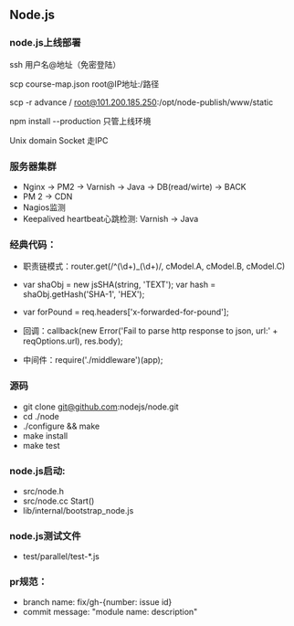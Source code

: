 ## Node.js

### node.js上线部署
ssh 用户名@地址（免密登陆）

scp course-map.json root@IP地址:/路径

scp -r advance / root@101.200.185.250:/opt/node-publish/www/static

npm install --production 只管上线环境

Unix domain Socket 走IPC

### 服务器集群
- Nginx -> PM2 -> Varnish -> Java -> DB(read/wirte) -> BACK
- PM 2 -> CDN
- Nagios监测
- Keepalived heartbeat心跳检测: Varnish -> Java

### 经典代码：
- 职责链模式：router.get(/^\(\d+)_(\d+)/, cModel.A, cModel.B, cModel.C)

- var shaObj = new jsSHA(string, 'TEXT'); var hash = shaObj.getHash('SHA-1', 'HEX');

- var forPound = req.headers['x-forwarded-for-pound'];

- 回调：callback(new Error('Fail to parse http response to json, url:' + reqOptions.url), res.body);

- 中间件：require('./middleware')(app);

### 源码
- git clone git@github.com:nodejs/node.git
- cd ./node
- ./configure && make
- make install
- make test

### node.js启动: 
- src/node.h
- src/node.cc Start()
- lib/internal/bootstrap_node.js

### node.js测试文件
- test/parallel/test-*.js

### pr规范：
- branch name: fix/gh-{number: issue id}
- commit message: "module name: description"
